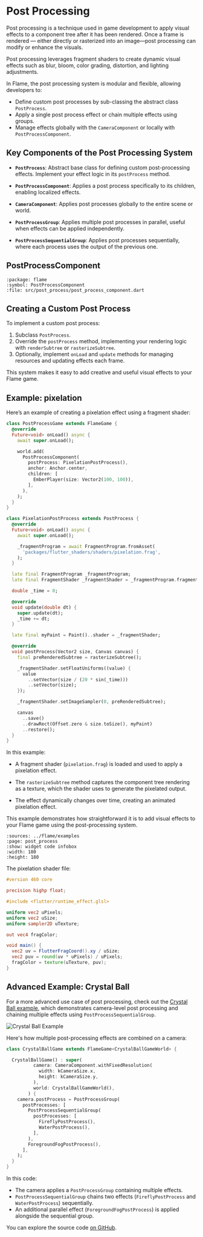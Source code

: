 # Post Processing

Post processing is a technique used in game development to apply visual effects to a component tree
after it has been rendered. Once a frame is rendered — either directly or rasterized into an
image—post processing can modify or enhance the visuals.

Post processing leverages fragment shaders to create dynamic visual effects such as blur, bloom,
color grading, distortion, and lighting adjustments.

In Flame, the post processing system is modular and flexible, allowing developers to:

- Define custom post processes by sub-classing the abstract class `PostProcess`.
- Apply a single post process effect or chain multiple effects using groups.
- Manage effects globally with the `CameraComponent` or locally with `PostProcessComponent`.


## Key Components of the Post Processing System

- **`PostProcess`**: Abstract base class for defining custom post-processing effects. Implement
  your effect logic in its `postProcess` method.

- **`PostProcessComponent`**: Applies a post process specifically to its children, enabling
  localized effects.

- **`CameraComponent`**: Applies post processes globally to the entire scene or world.

- **`PostProcessGroup`**: Applies multiple post processes in parallel, useful when effects can be
  applied independently.

- **`PostProcessSequentialGroup`**: Applies post processes sequentially, where each process uses
  the output of the previous one.


## PostProcessComponent

```{dartdoc}
:package: flame
:symbol: PostProcessComponent
:file: src/post_process/post_process_component.dart
```


## Creating a Custom Post Process

To implement a custom post process:

1. Subclass `PostProcess`.
2. Override the `postProcess` method, implementing your rendering logic with `renderSubtree` or
   `rasterizeSubtree`.
3. Optionally, implement `onLoad` and `update` methods for managing resources and updating effects
   each frame.

This system makes it easy to add creative and useful visual effects to your Flame game.


## Example: pixelation

Here’s an example of creating a pixelation effect using a fragment shader:

```dart
class PostProcessGame extends FlameGame {
  @override
  Future<void> onLoad() async {
    await super.onLoad();

    world.add(
      PostProcessComponent(
        postProcess: PixelationPostProcess(),
        anchor: Anchor.center,
        children: [
          EmberPlayer(size: Vector2(100, 100)),
        ],
      ),
    );
  }
}

class PixelationPostProcess extends PostProcess {
  @override
  Future<void> onLoad() async {
    await super.onLoad();

    _fragmentProgram = await FragmentProgram.fromAsset(
      'packages/flutter_shaders/shaders/pixelation.frag',
    );
  }

  late final FragmentProgram _fragmentProgram;
  late final FragmentShader _fragmentShader = _fragmentProgram.fragmentShader();

  double _time = 0;

  @override
  void update(double dt) {
    super.update(dt);
    _time += dt;
  }

  late final myPaint = Paint()..shader = _fragmentShader;

  @override
  void postProcess(Vector2 size, Canvas canvas) {
    final preRenderedSubtree = rasterizeSubtree();

    _fragmentShader.setFloatUniforms((value) {
      value
        ..setVector(size / (20 * sin(_time)))
        ..setVector(size);
    });

    _fragmentShader.setImageSampler(0, preRenderedSubtree);

    canvas
      ..save()
      ..drawRect(Offset.zero & size.toSize(), myPaint)
      ..restore();
  }
}

```

In this example:

- A fragment shader (`pixelation.frag`) is loaded and used to apply a pixelation effect.

- The `rasterizeSubtree` method captures the component tree rendering as a texture, which the
  shader uses to generate the pixelated output.

- The effect dynamically changes over time, creating an animated pixelation effect.

This example demonstrates how straightforward it is to add visual effects to your Flame game using
the post-processing system.

```{flutter-app}
:sources: ../flame/examples
:page: post_process
:show: widget code infobox
:width: 180
:height: 180
```

The pixelation shader file:

```glsl
#version 460 core

precision highp float;

#include <flutter/runtime_effect.glsl>

uniform vec2 uPixels;
uniform vec2 uSize;
uniform sampler2D uTexture;

out vec4 fragColor;

void main() {
  vec2 uv = FlutterFragCoord().xy / uSize;
  vec2 puv = round(uv * uPixels) / uPixels;
  fragColor = texture(uTexture, puv);
}
```


## Advanced Example: Crystal Ball

For a more advanced use case of post processing, check out the
[Crystal Ball example](https://examples.flame-engine.org/), which demonstrates camera-level post
processing and chaining multiple effects using `PostProcessSequentialGroup`.

![Crystal Ball Example](../images/crystal_ball.png)

Here's how multiple post-processing effects are combined on a camera:

```dart
class CrystalBallGame extends FlameGame<CrystalBallGameWorld> {

  CrystalBallGame() : super(
          camera: CameraComponent.withFixedResolution(
            width: kCameraSize.x,
            height: kCameraSize.y,
          ),
          world: CrystalBallGameWorld(),
        ) {
    camera.postProcess = PostProcessGroup(
      postProcesses: [
        PostProcessSequentialGroup(
          postProcesses: [
            FireflyPostProcess(),
            WaterPostProcess(),
          ],
        ),
        ForegroundFogPostProcess(),
      ],
    );
  }
}
```

In this code:

- The camera applies a `PostProcessGroup` containing multiple effects.
- `PostProcessSequentialGroup` chains two effects (`FireflyPostProcess` and `WaterPostProcess`)
  sequentially.
- An additional parallel effect (`ForegroundFogPostProcess`) is applied alongside the sequential
  group.

You can explore the source code [on GitHub](https://github.com/flame-engine/flame/tree/main/examples/games/crystal_ball).
